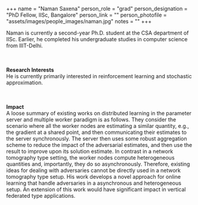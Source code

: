 +++
name = "Naman Saxena"
person_role = "grad"
person_designation = "PhD Fellow, IISc, Bangalore"
person_link = ""
person_photofile = "assets/images/people_images/naman.jpg"
notes = ""
+++


Naman is currently a second-year Ph.D. student at the CSA department of IISc. Earlier, he completed his undergraduate studies in computer science from IIIT-Delhi. 

<br><br><b>Research Interests</b>
<br>
He is currently primarily interested in reinforcement learning and stochastic approximation.


<br><br><b>Impact</b><br> A loose summary of existing works on distributed learning in the parameter server and multiple worker paradigm is as follows. They consider the scenario where all the worker nodes are estimating a similar quantity, e.g., the gradient at a shared point, and then communicating their estimates to the server synchronously. The server then uses some robust aggregation scheme to reduce the impact of the adversarial estimates, and then use the result to improve upon its solution estimate. In contrast in a network tomography type setting, the worker nodes compute heterogeneous quantities and, importantly, they do so asynchronously. Therefore, existing ideas for dealing with adversaries cannot be directly used in a network tomography type setup. His work develops a novel approach for online learning that handle adversaries in a asynchronous and heterogeneous setup. An extension of this work would have significant impact in vertical federated type applications.
